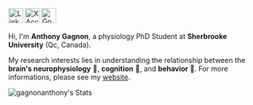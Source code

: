 <a href="https://www.linkedin.com/in/anthony-gagnon-847338170/">
  <img align="left" alt="LinkedIn Account" width="30px" src="https://github.com/FortAwesome/Font-Awesome/blob/6.x/svgs/brands/linkedin.svg" />
</a>
<a href="https://x.com/antogagnon33">
  <img align="left" alt="X Account" width="30px" src="https://github.com/FortAwesome/Font-Awesome/blob/6.x/svgs/brands/square-x-twitter.svg" />
</a>
<a href="https://scholar.google.ca/citations?user=gCJ7l3wAAAAJ&hl=en">
  <img align="left" alt="Google Scholar" width="30px" src="https://github.com/FortAwesome/Font-Awesome/blob/6.x/svgs/brands/google-scholar.svg" />
</a>

<br />
<br />

Hi, I'm **Anthony Gagnon**, a physiology PhD Student at **Sherbrooke University** (Qc, Canada).

My research interests lies in understanding the relationship between the **brain's neurophysiology** 🧠, **cognition** 📝, and **behavior** 🤬. For more informations, please see my [website](https://anthonygagnon.ca).

![gagnonanthony's Stats](https://github-readme-stats.vercel.app/api?username=gagnonanthony&theme=default&show_icons=true&hide_border=true&count_private=true)

<!--
**gagnonanthony/gagnonanthony** is a ✨ _special_ ✨ repository because its `README.md` (this file) appears on your GitHub profile.

Here are some ideas to get you started:

- 🔭 I’m currently working on ...
- 🌱 I’m currently learning ...
- 👯 I’m looking to collaborate on ...
- 🤔 I’m looking for help with ...
- 💬 Ask me about ...
- 📫 How to reach me: ...
- 😄 Pronouns: ...
- ⚡ Fun fact: ...
-->
